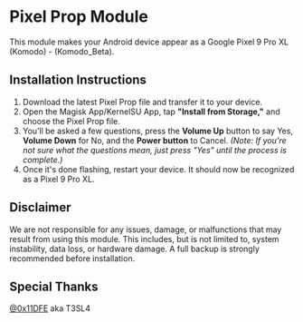 # Pixel Prop Module  
This module makes your Android device appear as a Google Pixel 9 Pro XL (Komodo) - (Komodo_Beta).

## Installation Instructions
1. Download the latest Pixel Prop file and transfer it to your device.
2. Open the Magisk App/KernelSU App, tap **"Install from Storage,"** and choose the Pixel Prop file.
3. You’ll be asked a few questions, press the **Volume Up** button to say Yes, **Volume Down** for No, and the **Power button** to Cancel.
   *(Note: If you're not sure what the questions mean, just press "Yes" until the process is complete.)*
4. Once it's done flashing, restart your device. It should now be recognized as a Pixel 9 Pro XL.

## Disclaimer
We are not responsible for any issues, damage, or malfunctions that may result from using this module. This includes, but is not limited to, system instability, data loss, or hardware damage. A full backup is strongly recommended before installation.

## Special Thanks
[@0x11DFE](https://github.com/0x11DFE) aka T3SL4
